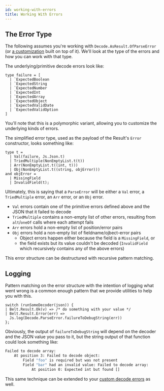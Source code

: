 ```yaml
---
id: working-with-errors
title: Working With Errors
---
```


## The Error Type

The following assumes you're working with `Decode.AsResult.OfParseError` (or [a customization](decoding-variants.md) built on top of it). We'll look at the type of the errors and how you can work with that type.

The underlying/primitive decode errors look like:

```re
type failure = [
  | `ExpectedBoolean
  | `ExpectedString
  | `ExpectedNumber
  | `ExpectedInt
  | `ExpectedArray
  | `ExpectedObject
  | `ExpectedValidDate
  | `ExpectedValidOption
]
```

You'll note that this is a polymorphic variant, allowing you to customize the underlying kinds of errors.

The simplified error type, used as the payload of the Result's `Error` constructor, looks something like:

```re
type t =
  | Val(failure, Js.Json.t)
  | TriedMultiple(NonEmptyList.t(t))
  | Arr(NonEmptyList.t((int, t)))
  | Obj(NonEmptyList.t((string, objError)))
and objError =
  | MissingField
  | InvalidField(t);
```

Ultimately, this is saying that a `ParseError` will be either a `Val` error, a `TriedMultiple` error, an `Arr` error, or an `Obj` error.

- `Val` errors contain one of the primitive errors defined above and the JSON that it failed to decode
- `TriedMultiple` contains a non-empty list of other errors, resulting from `alt`/`oneOf` calls where each attempt fails
- `Arr` errors hold a non-empty list of position/error pairs
- `Obj` errors hold a non-empty list of fieldname/ojbect-error pairs
  - Object errors happen either because the field is a `MissingField`, or
  - the field exists but its value couldn't be decoded (`InvalidField` which recursively contains any of the above errors)

This error structure can be destructured with recursive pattern matching.

## Logging

Pattern matching on the error structure with the intention of logging what went wrong is a common enough pattern that we provide utilities to help you with this.

```re
switch (runSomeDecoder(json)) {
| Belt.Result.Ok(v) => /* do something with your value */
| Belt.Result.Error(err) =>
  Js.log(Decode.ParseError.failureToDebugString(err))
};
```

Obviously, the output of `failureToDebugString` will depend on the decoder and the JSON value you pass to it, but the string output of that function could look something like:

```sh
Failed to decode array:
    At position 3: Failed to decode object:
        Field "foo" is required but was not present
        Field "bar" had an invalid value: Failed to decode array:
            At position 0: Expected int but found []
```

This same technique can be extended to your [custom decode errors](decoding-variants.md) as well.
